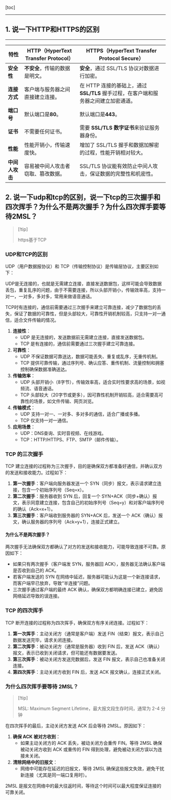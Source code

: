 [toc]

---

## 1. 说一下HTTP和HTTPS的区别

------

| 特性           | **HTTP**（HyperText Transfer Protocol） | **HTTPS**（HyperText Transfer Protocol Secure）              |
| -------------- | --------------------------------------- | ------------------------------------------------------------ |
| **安全性**     | **不安全**，传输的数据是明文。          | **安全**，通过 SSL/TLS 协议对数据进行加密。                  |
| **连接方式**   | 客户端与服务器之间直接建立连接。        | 在 HTTP 连接的基础上，通过 **SSL/TLS** 握手过程，在客户端和服务器之间建立加密通道。 |
| **端口号**     | 默认端口是**80**。                      | 默认端口是**443**。                                          |
| **证书**       | 不需要任何证书。                        | 需要 **SSL/TLS 数字证书**来验证服务器身份。                  |
| **性能**       | 性能开销小，传输速度快。                | 增加了 SSL/TLS 握手和数据加解密的过程，性能开销相对较大。    |
| **中间人攻击** | 容易被中间人攻击者窃取、篡改数据。      | SSL/TLS 协议能有效防止中间人攻击，保证数据的完整性和机密性。 |



## 2. 说一下udp和tcp的区别，说一下tcp的三次握手和四次挥手？为什么不是两次握手？为什么四次挥手要等待2MSL？

>   [!tip]
>
>  https基于TCP

### **UDP和TCP的区别**

UDP（用户数据报协议）和 TCP（传输控制协议）是传输层协议，主要区别如下：

UDP是无连接的，也就是无需建立连接，直接发送数据包，这样可能会导致数据丢包，重复乱序的问题，由于不需要连接，所以头部开销小，传输效率高，支持一对一，一对多，多对多，常用来做语音通话。

TCP时有连接的，通信前需要通过三次握手来建立可靠连接，减少了数据包的丢失，保证了数据的可靠性，但是头部较大，可靠性开销机制较高，只支持一对一通信，适合文件传输的情况。

1. **连接性**：
   - UDP 是无连接的，发送数据前无需建立连接，直接发送数据包。
   - TCP 是有连接的，通信前需要通过三次握手建立可靠连接。
2. **可靠性**：
   - UDP 不保证数据可靠送达，数据可能丢失、重复或乱序，无重传机制。
   - TCP 提供可靠传输，通过序列号、确认应答、重传机制、流量控制和拥塞控制确保数据准确送达。
3. **传输效率**：
   - UDP 头部开销小（8字节），传输效率高，适合实时性要求高的场景，如视频流、语音通话。
   - TCP 头部较大（20字节或更多），因可靠性机制开销较高，适合需要高可靠性的场景，如文件传输、网页浏览。
4. **传输模式**：
   - UDP 支持一对一、一对多、多对多的通信，适合广播或多播。
   - TCP 仅支持一对一通信。
5. **应用场景**：
   - UDP：DNS查询、实时音视频、在线游戏。
   - TCP：HTTP/HTTPS、FTP、SMTP（邮件传输）。

### **TCP 的三次握手**

TCP 建立连接的过程称为三次握手，目的是确保双方都准备好通信，并确认双方的发送和接收能力。过程如下：

1. **第一次握手**：客户端向服务器发送一个 SYN（同步）报文，表示请求建立连接，包含一个初始序列号（Seq=x）。
2. **第二次握手**：服务器收到 SYN 后，回复一个 SYN+ACK（同步+确认）报文，表示同意建立连接，包含自己的初始序列号（Seq=y）和对客户端序列号的确认（Ack=x+1）。
3. **第三次握手**：客户端收到服务器的 SYN+ACK 后，发送一个 ACK（确认）报文，确认服务器的序列号（Ack=y+1），连接正式建立。

#### **为什么不是两次握手？**

两次握手无法确保双方都确认了对方的发送和接收能力，可能导致连接不可靠。原因如下：

- 如果只有两次握手（客户端发 SYN，服务器回 ACK），服务器无法确认客户端是否收到自己的 ACK。
- 若客户端发送的 SYN 在网络中延迟，服务器可能认为这是一个新连接请求，而客户端早已放弃，导致“半连接”问题。
- 三次握手通过客户端的最终 ACK 确认，确保双方都明确连接已建立，避免因网络延迟导致的误连接。

### **TCP 的四次挥手**

TCP 断开连接的过程称为四次挥手，确保双方有序关闭连接。过程如下：

1. **第一次挥手**：主动关闭方（通常是客户端）发送 FIN（结束）报文，表示自己数据发送完毕，请求关闭连接。
2. **第二次挥手**：被动关闭方（通常是服务器）收到 FIN 后，发送 ACK（确认）报文，表示已收到关闭请求，但可能还有数据要发送。
3. **第三次挥手**：被动关闭方发送完数据后，发送 FIN 报文，表示自己也准备关闭连接。
4. **第四次挥手**：主动关闭方收到 FIN 后，发送 ACK 报文确认，连接正式关闭。

### **为什么四次挥手要等待 2MSL？**

>  [!tip]
>
> MSL: Maximum Segment Lifetime，最大报文段生存时间，通常为 2-4 分钟

在四次挥手的最后，主动关闭方发送 ACK 后会等待 2MSL。原因如下：

1. **确保 ACK 被对方收到**：
   - 如果主动关闭方的 ACK 丢失，被动关闭方会重传 FIN。等待 2MSL 确保被动关闭方收到 ACK 或重传的 FIN 得到处理，避免被动关闭方误以为连接未关闭。
2. **清除网络中的旧报文**：
   - 网络中可能存在延迟的旧报文，等待 2MSL 确保这些报文失效，避免干扰新连接（尤其是同一端口复用时）。

2MSL 是报文在网络中的最大往返时间，等待这个时间可以最大程度保证连接的可靠关闭。
